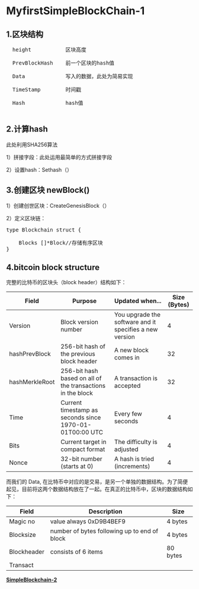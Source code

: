 # MyfirstSimpleBlockChain-1

## 1.区块结构
<pre>
  height           区块高度
  
  PrevBlockHash    前一个区块的hash值
  
  Data             写入的数据，此处为简易实现
  
  TimeStamp        时间戳
  
  Hash             hash值
 </pre> 
## 2.计算hash

此处利用SHA256算法
  
  1）拼接字段：此处运用最简单的方式拼接字段
  
  2）设置hash：Sethash（）
  
## 3.创建区块 newBlock()

  1）创建创世区块：CreateGenesisBlock（）
  
  2）定义区块链：
  <pre>type Blockchain struct {
  
	Blocks []*Block//存储有序区块	
}</pre>

## 4.bitcoin block structure
完整的比特币的区块头（block header）结构如下：

|Field	|Purpose|Updated when...|Size (Bytes)|
|-------|-------|---------------|------------|
|Version|Block version number|	You upgrade the software and it specifies a new version	|4|
|hashPrevBlock	|256-bit hash of the previous block header	|A new block comes in	|32|
|hashMerkleRoot|	256-bit hash based on all of the transactions in the block|	A transaction is accepted	|32|
|Time|	Current timestamp as seconds since 1970-01-01T00:00 UTC	|Every few seconds	|4|
|Bits|	Current target in compact format	|The difficulty is adjusted	|4|
|Nonce|	32-bit number (starts at 0)	|A hash is tried (increments)	|4|

而我们的 Data, 在比特币中对应的是交易，是另一个单独的数据结构。为了简便起见，目前将这两个数据结构放在了一起。在真正的比特币中，区块的数据结构如下：

|Field|	Description|	Size|
|---|---|---|
|Magic no|	value always 0xD9B4BEF9|	4 bytes|
|Blocksize	|number of bytes following up to end of block|	4 bytes|
|Blockheader	|consists of 6 items|	80 bytes|
Transact|		|           |


[**SimpleBlockchain-2**](https://github.com/Billy1900/SimpleBlockchain-2)

